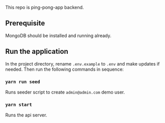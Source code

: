 This repo is ping-pong-app backend.

## Prerequisite

MongoDB should be installed and running already.

## Run the application

In the project directory, rename `.env.example` to `.env` and make updates if needed.
Then run the following commands in sequence:

### `yarn run seed`

Runs seeder script to create `admin@admin.com` demo user.

### `yarn start`

Runs the api server.
